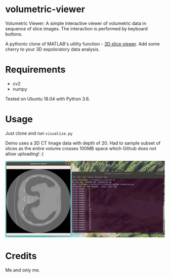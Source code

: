 # volumetric-viewer
Volumetric Viewer: A simple interactive viewer of volumetric data in sequence of slice images. The interaction is performed by keyboard buttons.

A pythonic clone of MATLAB's utility function - [3D slice viewer](https://www.mathworks.com/matlabcentral/fileexchange/66672-volume-slice-browser-3d-slice-viewer). Add some cherry to your 3D expoloratory data analysis.

# Requirements
* cv2
* numpy

Tested on Ubuntu 18.04 with Python 3.6.

# Usage
Just clone and run ```visualize.py```

Demo uses a 3D CT Image data with depth of 20. Had to sample subset of slices as the entire volume crosses 100MB space which Github does not allow uploading! :( 

<p align="center">
  <a href="#"><img src="asset/demo.png"></a>
</p>


# Credits
Me and only me.
